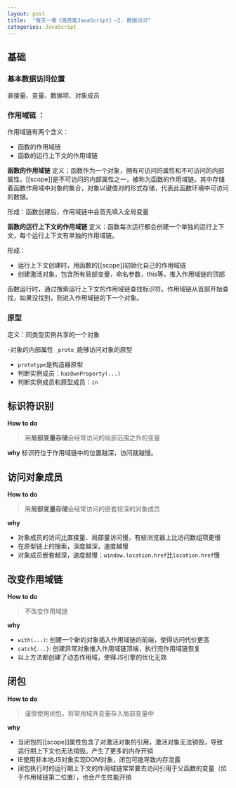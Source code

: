 ```yaml
---
layout: post
title:  "每天一章《高性能JavaScript》—2. 数据访问"
categories: JavaScript
---
```


## 基础

### 基本数据访问位置
直接量、变量、数据项、对象成员

### 作用域链 ：

作用域链有两个含义：

- 函数的作用域链
- 函数的运行上下文的作用域链

**函数的作用域链**
定义：函数作为一个对象，拥有可访问的属性和不可访问的内部属性，[[scope]]是不可访问的内部属性之一，被称为函数的作用域链。其中存储着函数作用域中对象的集合，对象以键值对的形式存储，代表此函数环境中可访问的数据。

形成：函数创建后，作用域链中会首先填入全局变量

**函数的运行上下文的作用域链**
定义：函数每次运行都会创建一个单独的运行上下文，每个运行上下文有单独的作用域链。

形成：

- 运行上下文创建时，用函数的[[scope]]初始化自己的作用域链
- 创建激活对象，包含所有局部变量，命名参数，this等，推入作用域链的顶部

函数运行时，通过搜索运行上下文的作用域链查找标识符。作用域链从首部开始查找，如果没找到，则进入作用域链的下一个对象。

### 原型

定义：同类型实例共享的一个对象

 -对象的内部属性 ```_proto_```能够访问对象的原型
 - ```prototype```是构造器原型
 - 判断实例成员：```hasOwnProperty(...)```
 - 判断实例成员和原型成员：```in```

## 标识符识别
**How to do**

> 用**局部变量存储**会经常访问的局部范围之外的变量

**why**
标识符位于作用域链中的位置越深，访问就越慢。

## 访问对象成员
**How to do**

> 用**局部变量存储**会经常访问的嵌套较深的对象成员

**why**

- 对象成员的访问比直接量、局部量访问慢，有些浏览器上比访问数组项更慢
- 在原型链上的搜索，深度越深，速度越慢
- 对象成员嵌套越深，速度越慢：```window.location.href```比```location.href```慢

## 改变作用域链
**How to do**

> 不改变作用域链

**why**

- ```with(...)```: 创建一个新的对象插入作用域链的前端，使得访问代价更高
- ```catch{...}```: 创建异常对象推入作用域链顶端，执行完作用域链恢复
- 以上方法都创建了动态作用域，使得JS引擎的优化无效

## 闭包
**How to do**

> 谨慎使用闭包，将常用域外变量存入局部变量中

**why**

- 当闭包的[[scope]]属性包含了对激活对象的引用，激活对象无法销毁，导致运行期上下文也无法销毁。产生了更多的内存开销
- IE使用非本地JS对象实现DOM对象，闭包可能导致内存泄露
- 闭包执行时的运行期上下文的作用域链常常要去访问引用于父函数的变量（位于作用域链第二位置），也会产生性能开销

